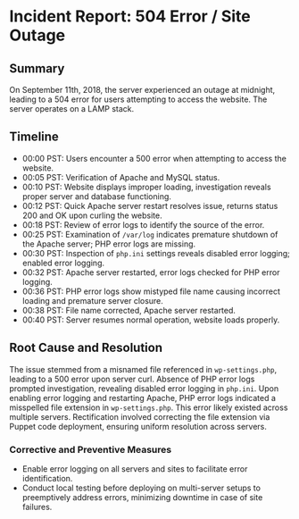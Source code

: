 # Incident Report: 504 Error / Site Outage
## Summary
On September 11th, 2018, the server experienced an outage at midnight, leading to a 504 error for users attempting to access the website. The server operates on a LAMP stack.

## Timeline
- 00:00 PST: Users encounter a 500 error when attempting to access the website.
- 00:05 PST: Verification of Apache and MySQL status.
- 00:10 PST: Website displays improper loading, investigation reveals proper server and database functioning.
- 00:12 PST: Quick Apache server restart resolves issue, returns status 200 and OK upon curling the website.
- 00:18 PST: Review of error logs to identify the source of the error.
- 00:25 PST: Examination of ``/var/log`` indicates premature shutdown of the Apache server; PHP error logs are missing.
- 00:30 PST: Inspection of ``php.ini`` settings reveals disabled error logging; enabled error logging.
- 00:32 PST: Apache server restarted, error logs checked for PHP error logging.
- 00:36 PST: PHP error logs show mistyped file name causing incorrect loading and premature server closure.
- 00:38 PST: File name corrected, Apache server restarted.
- 00:40 PST: Server resumes normal operation, website loads properly.
## Root Cause and Resolution
The issue stemmed from a misnamed file referenced in ``wp-settings.php``, leading to a 500 error upon server curl. Absence of PHP error logs prompted investigation, revealing disabled error logging in ``php.ini``. Upon enabling error logging and restarting Apache, PHP error logs indicated a misspelled file extension in ``wp-settings.php``. This error likely existed across multiple servers. Rectification involved correcting the file extension via Puppet code deployment, ensuring uniform resolution across servers.

### Corrective and Preventive Measures
- Enable error logging on all servers and sites to facilitate error identification.
- Conduct local testing before deploying on multi-server setups to preemptively address errors, minimizing downtime in case of site failures.